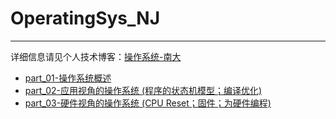 

# OperatingSys_NJ
---
详细信息请见个人技术博客：[操作系统-南大](https://lsqyling.github.io/2023/05/08/%E6%93%8D%E4%BD%9C%E7%B3%BB%E7%BB%9F-%E5%8D%97%E5%A4%A7/#more)

- [part_01-操作系统概述](https://github.com/lsqyling/OperatingSys_NJ/tree/main/part_01)
- [part_02-应用视角的操作系统 (程序的状态机模型；编译优化)](https://github.com/lsqyling/OperatingSys_NJ/tree/main/part_02)
- [part_03-硬件视角的操作系统 (CPU Reset；固件；为硬件编程)](https://github.com/lsqyling/OperatingSys_NJ/tree/main/part_03)